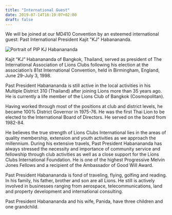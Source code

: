 ```yaml
---
title: "International Guest"
date: 2019-07-14T16:19:07+02:00
draft: false
---
```


We will be joined at our MD410 Convention by an esteemed international guest: Past International President Kajit "KJ" Habanananda.
<div class="text-center">
    <img src="/img/int_guest.jpg" alt="Portrait of PIP KJ Habanananda" class="rounded img-fluid">
</div>

Kajit “KJ” Habanananda of Bangkok, Thailand, served as president of The International Association of Lions Clubs following his election at the association’s 81st International Convention, held in Birmingham, England, June 29-July 3, 1998.

Past President Habanananda is still active in the local activities in his Multiple District 310 (Thailand) after joining Lions more than 35 years ago. He is currently a life member of the Lions Club of Bangkok (Cosmopolitan).

Having worked through most of the positions at club and district levels, he became 100% District Governor in 1975-76. He was the first Thai Lion to be elected to the International Board of Directors. He served on the board from 1982-84. 

He believes the true strength of Lions Clubs International lies in the areas of quality membership, extension and youth activities as we approach the millennium. During his extensive travels, Past President Habanananda has always stressed the necessity and importance of community service and fellowship through club activities as well as a close support for the Lions Clubs International Foundation. He is one of the highest Progressive Melvin Jones Fellows and a recipient of the Ambassador of Good Will Award. 

Past President Habanananda is fond of traveling, flying, golfing and reading. In his family, his father, brother and son are all Lions. He still is actively involved in businesses ranging from aerospace, telecommunications, land and property development and international consulting.

Past President Habanananda and his wife, Panida, have three children and one grandchild.
